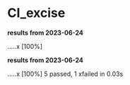 # CI_excise

__results from 2023-06-24__

.....x                                                                   [100%]


__results from 2023-06-24__

.....x                                                                   [100%]
5 passed, 1 xfailed in 0.03s
